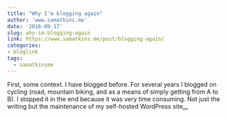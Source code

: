 ```yaml
---
title: "Why I'm blogging again"
author: 'www.samatkins.me'
date: '2016-09-17'
slug: why-im-blogging-again
link: https://www.samatkins.me/post/blogging-again/
categories:
- bloglink
tags:
  - samatkinsme
---
```


First, some context. I have blogged before. For several years I blogged on cycling (road, mountain biking, and as a means of simply getting from A to B). I stopped it in the end because it was very time consuming. Not just the writing but the maintenance of my self-hosted WordPress site[... <i class="fas fa-external-link-alt"></i>](https://www.samatkins.me/post/blogging-again/)

